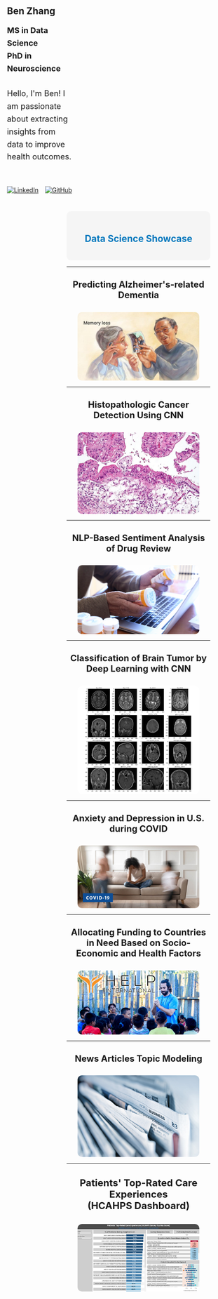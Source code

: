 <base target="_blank"> <!-- Makes the links open in a new tab -->

<!-- Left section (Profile) -->
<div style="float:left; width:30%; padding:20px;">
  <h2>Ben Zhang</h2>
  <p style="font-size:18px; line-height: 1.6;">
    <strong>MS in Data Science</strong> <br />
    <strong>PhD in Neuroscience</strong> <br/><br/>
    Hello, I'm Ben! I am passionate about extracting insights from data to improve health outcomes.
  </p>
  <br><br>
  <!-- Social Media Icons -->
  <div style="display:flex; justify-content:left; gap:15px;">
    <a href="https://www.linkedin.com/in/BZhang8/" target="_blank">
      <img src="https://cdn.jsdelivr.net/gh/devicons/devicon/icons/linkedin/linkedin-original.svg" alt="LinkedIn" style="width:40px; height:40px;" />
    </a>
    <a href="https://github.com/Benjamin2009" target="_blank">
      <img src="https://cdn.jsdelivr.net/gh/devicons/devicon/icons/github/github-original.svg" alt="GitHub" style="width:40px; height:40px;" />
    </a>
  </div>
</div>

<!-- Right section (Projects) with sticky Data Science Showcase -->
<div style="float:right; width:65%; padding:20px;">

  <!-- Data Science Showcase Header with sticky effect -->
  <div style="background-color:#F5F5F5; padding:20px; border-radius:10px; position:sticky; top:0; z-index:1000;">
    <h2 style="text-align:center; color:#0277BD; font-weight:bold;">Data Science Showcase</h2>
  </div>

  <!-- Project: Alzheimer's-related Dementia -->
  <hr>
  <h4 style="text-align:center; font-size:20px;">Predicting Alzheimer's-related Dementia</h4>
  <a href="https://nbviewer.org/github/Benjamin2009/Alzheimer-dementia-machine-learning/blob/12830e7960286c11413ee35be46ac4eb03a51eba/Predicting%20Alzheimer%27s-related%20Dementia%20Using%20MRI%20Data%20and%20Machine%20Learning%20.ipynb">
    <img src="https://raw.githubusercontent.com/Benjamin2009/Alzheimer-dementia-machine-learning/main/alzehemiers.jpeg" style="display:block; margin:auto; width:85%; max-width:700px; border-radius:10px;" alt="Alzheimer's-related Dementia Project Image" />
  </a>

  <!-- Project: Histopathologic Cancer Detection Using CNN -->
  <hr>
  <h4 style="text-align:center; font-size:20px;">Histopathologic Cancer Detection Using CNN</h4>
  <a href="https://nbviewer.org/github/Benjamin2009/histopathologic-cancer-detection/blob/main/histopathologic-cancer-detection.ipynb">
    <img src="https://raw.githubusercontent.com/Benjamin2009/histopathologic-cancer-detection/main/histopathologic_cancer_detection.webp" style="display:block; margin:auto; width:85%; max-width:700px; border-radius:10px;" alt="Cancer Detection Project Image" />
  </a>

  <!-- Project: NLP-Based Sentiment Analysis -->
  <hr>
  <h4 style="text-align:center; font-size:20px;">NLP-Based Sentiment Analysis of Drug Review</h4>
  <a href="https://nbviewer.org/github/Benjamin2009/Drug-Review-Sentiment-Analysis/blob/main/Drug_Review_Sentiment_Analysis.ipynb">
    <img src="https://raw.githubusercontent.com/Benjamin2009/Drug-Review-Sentiment-Analysis/main/Drug-Review.png" style="display:block; margin:auto; width:85%; max-width:700px; border-radius:10px;" alt="Sentiment Analysis Project Image" />
  </a>

  <!-- Project: Classification of Brain Tumor -->
  <hr>
  <h4 style="text-align:center; font-size:20px;">Classification of Brain Tumor by Deep Learning with CNN</h4>
  <a href="https://nbviewer.org/github/Benjamin2009/brain-tumor-classification-using-CNN/blob/main/brain-tumor-classification-using-cnn.ipynb">
    <img src="https://raw.githubusercontent.com/Benjamin2009/brain-tumor-classification-using-CNN/main/brain_tumor_classification.png" style="display:block; margin:auto; width:85%; max-width:700px; border-radius:10px;" alt="Brain Tumor Classification Project Image" />
  </a>

  <!-- Project: Anxiety and Depression during COVID -->
  <hr>
  <h4 style="text-align:center; font-size:20px;">Anxiety and Depression in U.S. during COVID</h4>
  <a href="https://nbviewer.org/github/Benjamin2009/anxiety-depression-covid/blob/main/Anxiety%20and%20Depression%20in%20American%20Households%20during%20COVID-19.ipynb">
    <img src="https://raw.githubusercontent.com/Benjamin2009/anxiety-depression-covid/main/anxiety-depression-covid-19.jpeg" style="display:block; margin:auto; width:85%; max-width:700px; border-radius:10px;" alt="Anxiety and Depression Project Image" />
  </a>

  <!-- Project: Allocating Funding to Countries in Need -->
  <hr>
  <h4 style="text-align:center; font-size:20px;">Allocating Funding to Countries in Need Based on Socio-Economic and Health Factors</h4>
  <a href="https://github.com/Benjamin2009/Unsupervised-Learning-Allocating-Funding-to-Countries-in-Need/blob/main/Unsupervised%20Learning-Allocating%20Funding%20to%20Countries%20in%20Need.ipynb">
    <img src="https://raw.githubusercontent.com/Benjamin2009/Unsupervised-Learning-Allocating-Funding-to-Countries-in-Need/main/HELP_International.jpeg" style="display:block; margin:auto; width:85%; max-width:700px; border-radius:10px;" alt="Allocating Funding Project Image" />
  </a>

  <!-- Project: News Articles Topic Modeling -->
  <hr>
  <h4 style="text-align:center; font-size:20px;">News Articles Topic Modeling</h4>
  <a href="https://nbviewer.org/github/Benjamin2009/News-Articles-Topic-Modeling/blob/main/News%20Articles%20Topic%20Modeling.ipynb#table">
    <img src="https://raw.githubusercontent.com/Benjamin2009/News-Articles-Topic-Modeling/main/news%20articles.jpg" style="display:block; margin:auto; width:85%; max-width:700px; border-radius:10px;" alt="News Articles Project Image" />
  </a>

  <!-- Project: Patients' Top-Rated Care Experiences (HCAHPS Dashboard) -->
  <hr>
  <h4 style="text-align:center; font-size:22px;">Patients' Top-Rated Care Experiences <br />(HCAHPS Dashboard)</h4>
  <a href="https://public.tableau.com/app/profile/ben.zhang1936/viz/PatientsTop-RatedCareExperiences/HCAHPSDashboard?publish=yes">
    <img src="https://raw.githubusercontent.com/Benjamin2009/Benjamin2009.github.io/master/images/Patients%20Top-Rated%20Care%20Experiences.png" style="display:block; margin:auto; width:85%; max-width:700px; border-radius:10px;" alt="Care Experience Dashboard" />
  </a>

</div>
